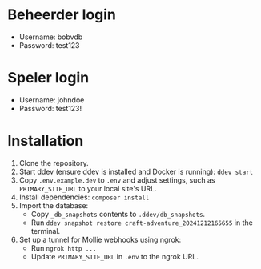 # Beheerder login
- Username: bobvdb
- Password: test123

# Speler login
- Username: johndoe
- Password: test123!


# Installation

1. Clone the repository.
2. Start ddev (ensure ddev is installed and Docker is running): `ddev start`
3. Copy `.env.example.dev` to `.env` and adjust settings, such as `PRIMARY_SITE_URL` to your local site's URL.
4. Install dependencies: `composer install`
5. Import the database:
    - Copy `_db_snapshots` contents to `.ddev/db_snapshots`.
    - Run `ddev snapshot restore craft-adventure_20241212165655` in the terminal.
6. Set up a tunnel for Mollie webhooks using ngrok:
    - Run `ngrok http ...`
    - Update `PRIMARY_SITE_URL` in `.env` to the ngrok URL.